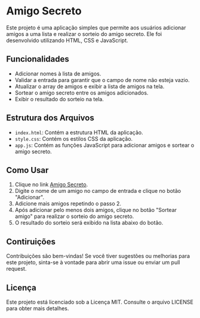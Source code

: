 # Amigo Secreto

Este projeto é uma aplicação simples que permite aos usuários adicionar amigos a uma lista e realizar o sorteio do amigo secreto. Ele foi desenvolvido utilizando HTML, CSS e JavaScript.

## Funcionalidades

- Adicionar nomes à lista de amigos.
- Validar a entrada para garantir que o campo de nome não esteja vazio.
- Atualizar o array de amigos e exibir a lista de amigos na tela.
- Sortear o amigo secreto entre os amigos adicionados.
- Exibir o resultado do sorteio na tela.

## Estrutura dos Arquivos

- `index.html`: Contém a estrutura HTML da aplicação.
- `style.css`: Contém os estilos CSS da aplicação.
- `app.js`: Contém as funções JavaScript para adicionar amigos e sortear o amigo secreto.

## Como Usar

1. Clique no link [Amigo Secreto](https://amigo-secreto-alpha-teal.vercel.app/).
2. Digite o nome de um amigo no campo de entrada e clique no botão "Adicionar".
3. Adicione mais amigos repetindo o passo 2.
4. Após adicionar pelo menos dois amigos, clique no botão "Sortear amigo" para realizar o sorteio do amigo secreto.
5. O resultado do sorteio será exibido na lista abaixo do botão.

## Contiruições

Contribuições são bem-vindas! Se você tiver sugestões ou melhorias para este projeto, sinta-se à vontade para abrir uma issue ou enviar um pull request.

## Licença
Este projeto está licenciado sob a Licença MIT. Consulte o arquivo LICENSE para obter mais detalhes.
